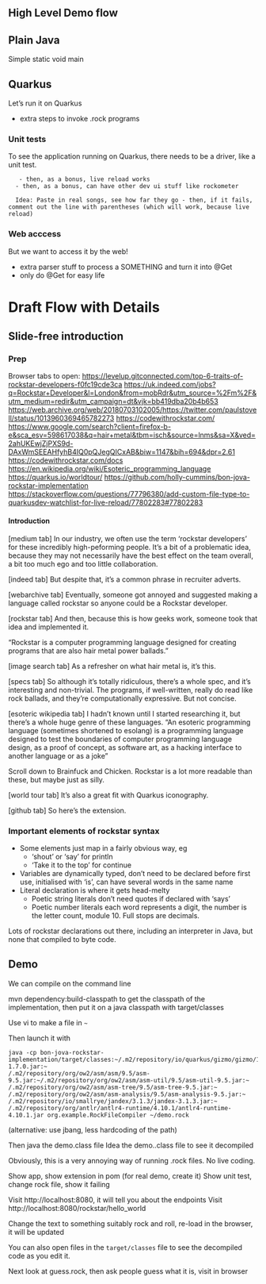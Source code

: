 ## High Level Demo flow

## Plain Java

Simple static void main

## Quarkus

Let’s run it on Quarkus

- extra steps to invoke .rock programs

### Unit tests

To see the application running on Quarkus, there needs to be a driver, like a unit test.

       - then, as a bonus, live reload works
      - then, as a bonus, can have other dev ui stuff like rockometer

      Idea: Paste in real songs, see how far they go - then, if it fails, comment out the line with parentheses (which will work, because live reload)

### Web acccess

But we want to access it by the web!

- extra parser stuff to process a SOMETHING and turn it into @Get
- only do @Get for easy life

# Draft Flow with Details

## Slide-free introduction

### Prep

Browser tabs to open:
https://levelup.gitconnected.com/top-6-traits-of-rockstar-developers-f0fc19cde3ca
https://uk.indeed.com/jobs?q=Rockstar+Developer&l=London&from=mobRdr&utm_source=%2Fm%2F&utm_medium=redir&utm_campaign=dt&vjk=bb419dba20b4b653
https://web.archive.org/web/20180703102005/https://twitter.com/paulstovell/status/1013960369465782273
https://codewithrockstar.com/
https://www.google.com/search?client=firefox-b-e&sca_esv=598617038&q=hair+metal&tbm=isch&source=lnms&sa=X&ved=2ahUKEwjZjPXS9d-DAxWmSEEAHfyhB4IQ0pQJegQICxAB&biw=1147&bih=694&dpr=2.61
https://codewithrockstar.com/docs
https://en.wikipedia.org/wiki/Esoteric_programming_language
https://quarkus.io/worldtour/
https://github.com/holly-cummins/bon-jova-rockstar-implementation
https://stackoverflow.com/questions/77796380/add-custom-file-type-to-quarkusdev-watchlist-for-live-reload/77802283#77802283

#### Introduction

[medium tab]
In our industry, we often use the term ‘rockstar developers’ for these incredibly high-peforming people. It’s a bit of a
problematic idea, because they may not necessarily have the best effect on the team overall, a bit too much ego and too
little collaboration.

[indeed tab]
But despite that, it’s a common phrase in recruiter adverts.

[webarchive tab]
Eventually, someone got annoyed and suggested making a language called rockstar so anyone could be a Rockstar developer.

[rockstar tab]
And then, because this is how geeks work, someone took that idea and implemented it.

“Rockstar is a computer programming language designed for creating programs that are also hair metal power ballads.”

[image search tab]
As a refresher on what hair metal is, it’s this.

[specs tab]
So although it’s totally ridiculous, there’s a whole spec, and it’s interesting and non-trivial. The programs, if
well-written, really do read like rock ballads, and they’re computationally expressive. But not concise.

[esoteric wikipedia tab]
I hadn’t known until I started researching it, but there’s a whole huge genre of these languages. “An esoteric
programming language (sometimes shortened to esolang) is a programming language designed to test the boundaries of
computer programming language design, as a proof of concept, as software art, as a hacking interface to another language
or as a joke”

Scroll down to Brainfuck and Chicken. Rockstar is a lot more readable than these, but maybe just as silly.

[world tour tab]
It’s also a great fit with Quarkus iconography.

[github tab]
So here’s the extension.

### Important elements of rockstar syntax

- Some elements just map in a fairly obvious way, eg
    - ‘shout’ or ‘say’ for println
    - ‘Take it to the top’ for continue
- Variables are dynamically typed, don’t need to be declared before first use, initialised with ‘is’, can have several
  words in the same name
- Literal declaration is where it gets head-melty
    - Poetic string literals don’t need quotes if declared with ‘says’
    - Poetic number literals each word represents a digit, the number is the letter count, module 10. Full stops are
      decimals.

Lots of rockstar declarations out there, including an interpreter in Java, but none that compiled to byte code.

## Demo

We can compile on the command line

mvn dependency:build-classpath to get the classpath of the implementation, then put it on a java classpath with
target/classes

Use vi to make a file in `~`

Then launch it with

```
java -cp bon-jova-rockstar-implementation/target/classes:~/.m2/repository/io/quarkus/gizmo/gizmo/1.7.0/gizmo-1.7.0.jar:~
/.m2/repository/org/ow2/asm/asm/9.5/asm-9.5.jar:~/.m2/repository/org/ow2/asm/asm-util/9.5/asm-util-9.5.jar:~
/.m2/repository/org/ow2/asm/asm-tree/9.5/asm-tree-9.5.jar:~
/.m2/repository/org/ow2/asm/asm-analysis/9.5/asm-analysis-9.5.jar:~
/.m2/repository/io/smallrye/jandex/3.1.3/jandex-3.1.3.jar:~
/.m2/repository/org/antlr/antlr4-runtime/4.10.1/antlr4-runtime-4.10.1.jar org.example.RockFileCompiler ~/demo.rock
```

(alternative: use jbang, less hardcoding of the path)

Then java the demo.class file
Idea the demo..class file to see it decompiled

Obviously, this is a very annoying way of running .rock files. No live coding.

Show app, show extension in pom (for real demo, create it)
Show unit test, change rock file, show it failing

Visit http://localhost:8080, it will tell you about the endpoints
Visit http://localhost:8080/rockstar/hello_world

Change the text to something suitably rock and roll, re-load in the browser, it will be updated

You can also open files in the `target/classes` file to see the decompiled code as you edit it.

Next look at guess.rock, then ask people guess what it is, visit in browser

